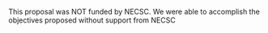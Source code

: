 This proposal was NOT funded by NECSC.
We were able to accomplish the objectives proposed without support from NECSC
